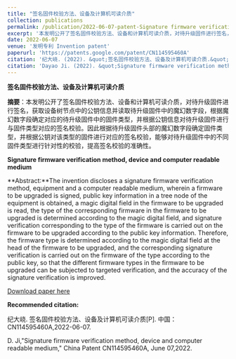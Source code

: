 ```yaml
---
title: "签名固件校验方法、设备及计算机可读介质"
collection: publications
permalink: /publication/2022-06-07-patent-Signature firmware verification method, device and computer readable medium-number-25
excerpt: '本发明公开了签名固件校验方法、设备和计算机可读介质，对待升级固件进行签名，获取设备树节点中的公钥信息并读取待升级固件中的魔幻数字段，根据魔幻数字段确定对应的待升级固件中的固件类型，并根据公钥信息对待升级固件进行与固件类型对应的签名校验。因此根据待升级固件头部的魔幻数字段确定固件类型，并根据公钥对该类型的固件进行对应的签名校验，能够对待升级固件中的不同固件类型进行针对性的校验，提高签名校验的准确性.'
date: 2022-06-07
venue: '发明专利 Invention patent'
paperurl: 'https://patents.google.com/patent/CN114595460A'
citation: '纪大峣. (2022). &quot;签名固件校验方法、设备及计算机可读介质.&quot; <i>专利</i>. CN114595460A.'
citation: 'Dayao Ji. (2022). &quot;Signature firmware verification method, device and computer readable medium.&quot; <i>China patent</i>. CN114595460A.'
---
```

**签名固件校验方法、设备及计算机可读介质**

**摘要**：本发明公开了签名固件校验方法、设备和计算机可读介质，对待升级固件进行签名，获取设备树节点中的公钥信息并读取待升级固件中的魔幻数字段，根据魔幻数字段确定对应的待升级固件中的固件类型，并根据公钥信息对待升级固件进行与固件类型对应的签名校验。因此根据待升级固件头部的魔幻数字段确定固件类型，并根据公钥对该类型的固件进行对应的签名校验，能够对待升级固件中的不同固件类型进行针对性的校验，提高签名校验的准确性。



**Signature firmware verification method, device and computer readable medium**

**Abstract:**The invention discloses a signature firmware verification method, equipment and a computer readable medium, wherein a firmware to be upgraded is signed, public key information in a tree node of the equipment is obtained, a magic digital field in the firmware to be upgraded is read, the type of the corresponding firmware in the firmware to be upgraded is determined according to the magic digital field, and signature verification corresponding to the type of the firmware is carried out on the firmware to be upgraded according to the public key information. Therefore, the firmware type is determined according to the magic digital field at the head of the firmware to be upgraded, and the corresponding signature verification is carried out on the firmware of the type according to the public key, so that the different firmware types in the firmware to be upgraded can be subjected to targeted verification, and the accuracy of the signature verification is improved. 



[Download paper here](https://patents.google.com/patent/CN114595460A)



**Recommended citation:** 

纪大峣. 签名固件校验方法、设备及计算机可读介质[P]. 中国：CN114595460A,2022-06-07.

D. Ji,"Signature firmware verification method, device and computer readable medium," China Patent CN114595460A, June 07,2022.





